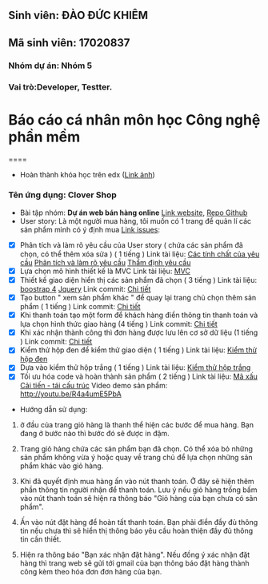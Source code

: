 ## Sinh viên: ĐÀO ĐỨC KHIÊM
## Mã sinh viên: 17020837
### Nhóm dự án: Nhóm 5
### Vai trò:Developer, Testter.

# Báo cáo cá nhân môn học Công nghệ phần mềm
====
* Hoàn thành khóa học trên edx ([Link ảnh](https://github.com/17020932/INT2208-8-2019/blob/master/BuiDanhTuan/SoftEng1x.jpg))
### Tên ứng dụng:  Clover Shop
* Bài tập nhóm: **Dự án web bán hàng online** [Link website](https://clover-shop.herokuapp.com), [Repo Github](https://github.com/17020932/2hand-market/tree/master/2hand-market)
* User story: Là một người mua hàng, tôi muốn có 1 trang để quản lí các sản phẩm mình có ý định mua
	[Link issues](https://github.com/truonganhhoang/INT2208-8-2019/issues/146):
- [x] Phân tích và làm rõ yêu cầu của User story ( chứa các sản phẩm đã chọn, có thể thêm xóa sửa ) ( 1 tiếng )
  Link tài liệu: [Các tính chất của yêu cầu](https://docs.google.com/document/d/1a4i_31R8WBUAnF91syr1FwBpKoAiTY6rEJt1xWjb74M/edit#heading=h.s0hihj78muyz)
                      [Phân tích và làm rõ yêu cầu](https://docs.google.com/document/d/1a4i_31R8WBUAnF91syr1FwBpKoAiTY6rEJt1xWjb74M/edit#heading=h.fvjpas4blmex)
                      [Thẩm định yêu cầu](https://docs.google.com/document/d/1a4i_31R8WBUAnF91syr1FwBpKoAiTY6rEJt1xWjb74M/edit#heading=h.a3b33sgbrokp)
- [x]  Lựa chọn mô hình thiết kế là MVC
  Link tài liệu: [MVC](https://docs.google.com/document/d/1a4i_31R8WBUAnF91syr1FwBpKoAiTY6rEJt1xWjb74M/edit#heading=h.kehlqoeo6d9r)
- [x] Thiết kế giao diện hiển thị các sản phẩm đã chọn ( 3 tiếng )
  Link tài liệu: [boostrap 4](https://getbootstrap.com/docs/4.0/getting-started/introduction/)
                      [Jquery](https://www.w3schools.com/jquery/)
  Link commit: [Chi tiết](https://github.com/buidanhtuan/2hand-market/commit/ac4e428c5e1e03d31320384300c6889cdd1d7e7b#diff-abca148e5e77849ed22f88ac97d2d18f)
- [x]  Tạo button " xem sản phẩm khác " để quay lại trang chủ chọn thêm sản phẩm ( 1 tiếng )
  Link commit: [Chi tiết](https://github.com/buidanhtuan/2hand-market/commit/523d2ba829389b817a5475eedce52d5951470a66#diff-abca148e5e77849ed22f88ac97d2d18f)
- [x]  Khi thanh toán tạo một form để khách hàng điền thông tin thanh toán và lựa chọn hình thức giao hàng (4 tiếng )
  Link commit: [Chi tiết](https://github.com/buidanhtuan/2hand-market/commit/cd98a123ca6319be5c2081e568c735589af1c5c8#diff-abca148e5e77849ed22f88ac97d2d18f)
- [x]  Khi xác nhận thành công thì đơn hàng được lưu lên cơ sở dữ liệu (1 tiếng )
  Link commit: [Chi tiết](https://github.com/buidanhtuan/2hand-market/commit/2150b27e67ae43d53d2ae29a89bf30eb4b746cef#diff-abca148e5e77849ed22f88ac97d2d18f)
- [x] Kiểm thử hộp đen để kiểm thử giao diện ( 1 tiếng )
  Link tài liệu: [Kiểm thử hộp đen](https://docs.google.com/document/d/1a4i_31R8WBUAnF91syr1FwBpKoAiTY6rEJt1xWjb74M/edit#heading=h.zhrswbsdiifd)
- [x]  Dựa vào kiểm thử hộp trắng ( 1 tiếng )
  Link tài liệu: [Kiểm thử hộp trắng](https://docs.google.com/document/d/1a4i_31R8WBUAnF91syr1FwBpKoAiTY6rEJt1xWjb74M/edit#heading=h.ryzy80x4sqk1)
- [x]  Tối ưu hóa code và hoàn thành sản phẩm ( 2 tiếng )
  Link tài liệu: [Mã xấu](https://docs.google.com/document/d/1a4i_31R8WBUAnF91syr1FwBpKoAiTY6rEJt1xWjb74M/edit#heading=h.x5jzfha6cshw)
                      [Cải tiến - tái cấu trúc](https://docs.google.com/document/d/1a4i_31R8WBUAnF91syr1FwBpKoAiTY6rEJt1xWjb74M/edit#heading=h.bxti8dsihgwm)
Video demo sản phẩm: http://youtu.be/R4a4umE5PbA
* Hướng dẫn sử dụng:
1. ở đầu của trang giỏ hàng là thanh thể hiện các bước để mua hàng. Bạn đang ở bước nào thì bước đó sẽ được in đậm.

2.	Trang giỏ hảng chứa các sản phẩm bạn đã chọn. Có thể xóa bỏ những sản phẩm không vừa ý hoặc quay về trang chủ để lựa chọn những sản phẩm khác vào giỏ hàng.

3.	Khi đã quyết định mua hàng ấn vào nút thanh toán. Ở đây sẽ hiện thêm phần thông tin người nhận để thanh toán. Lưu ý nếu giỏ hàng trống bấm vào nút thanh toán sẽ hiện ra thông báo "Giỏ hàng của bạn chưa có sản phẩm".

4.	Ấn vào nút đặt hàng để hoàn tất thanh toán. Bạn phải điền đầy đủ thông tin nếu chưa thì sẽ hiển thị thông báo yêu cầu hoàn thiện đầy đủ thông tin cần thiết.

5.	Hiện ra thông báo "Bạn xác nhận đặt hàng". Nếu đồng ý xác nhận đặt hàng thì trang web sẽ gửi tới gmail của bạn thông báo đặt hàng thành công kèm theo hóa đơn đơn hàng của bạn.